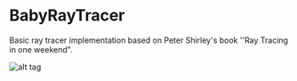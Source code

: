 # BabyRayTracer
Basic ray tracer implementation based on Peter Shirley's book ''Ray Tracing in one weekend". 

![alt tag](http://i66.tinypic.com/1z1gwaw.png)

